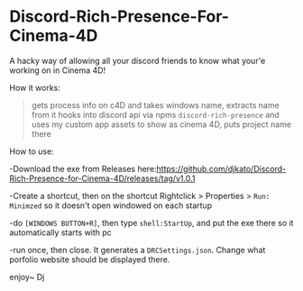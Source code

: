 # Discord-Rich-Presence-For-Cinema-4D
A hacky way of allowing all your discord friends to know what your'e working on in Cinema 4D!

How it works:
>gets process info on c4D and takes windows name, extracts name from it
>hooks into discord api via npms `discord-rich-presence` and uses my custom app assets to show as cinema 4D, puts project name there

How to use:
    
-Download the exe from Releases here:https://github.com/djkato/Discord-Rich-Presence-for-Cinema-4D/releases/tag/v1.0.1

-Create a shortcut, then on the shortcut Rightclick > Properties > `Run: Minimzed` so it doesn't open windowed on each startup

-do `[WINDOWS BUTTON+R]`, then type `shell:StartUp`, and put the exe there so it automatically starts with pc

-run once, then close. It generates a `DRCSettings.json`. Change what porfolio website should be displayed there.

enjoy~
Dj